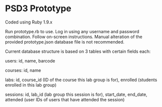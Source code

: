 PSD3 Prototype
=======================

Coded using Ruby 1.9.x

Run prototype.rb to use. Log in using any username and password combination. Follow on-screen instructions. Manual alteration of the provided prototype.json database file is not recommended.

Current database structure is based on 3 tables with certain fields each:

users: id, name, barcode

courses: id, name

labs: id, course_id (ID of the course this lab group is for), enrolled (students enrolled in this lab group)

sessions: id, lab_id (lab group this session is for), start_date, end_date, attended (user IDs of users that have attended the session)